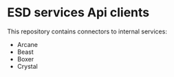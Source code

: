 # ESD services Api clients

This repository contains connectors to internal services:
- Arcane
- Beast
- Boxer
- Crystal

